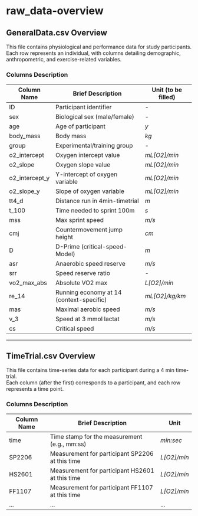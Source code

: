 # raw_data-overview
## GeneralData.csv Overview

This file contains physiological and performance data for study participants. Each row represents an individual, with columns detailing demographic, anthropometric, and exercise-related variables.

### Columns Description

| Column Name    | Brief Description                        | Unit (to be filled) |
| -------------- | ---------------------------------------- | ------------------- |
| ID             | Participant identifier                   | -                   |
| sex            | Biological sex (male/female)             | -                   |
| age            | Age of participant                       | *y*                 |
| body_mass      | Body mass                                | *kg*                |
| group          | Experimental/training group              | -                   |
| o2_intercept   | Oxygen intercept value                   | *mL[O2]/min*        |
| o2_slope       | Oxygen slope value                       | *mL[O2]/min*        |
| o2_intercept_y | Y-intercept of oxygen variable           | *mL[O2]/min*        |
| o2_slope_y     | Slope of oxygen variable                 | *mL[O2]/min*        |
| tt4_d          | Distance run in 4min-timetrial           | *m*                 |
| t_100          | Time needed to sprint 100m               | *s*                 |
| mss            | Max sprint speed                         | *m/s*               |
| cmj            | Countermovement jump height              | *cm*                |
| D              | D-Prime (critical-speed-Model)           | *m*                 |
| asr            | Anaerobic speed reserve                  | *m/s*               |
| srr            | Speed reserve ratio                      | -                   |
| vo2_max_abs    | Absolute VO2 max                         | *L[O2]/min*         |
| re_14          | Running economy at 14 (context-specific) | *mL[O2]/kg/km*      |
| mas            | Maximal aerobic speed                    | *m/s*               |
| v_3            | Speed at 3 mmol lactat                   | *m/s*               |
| cs             | Critical speed                           | *m/s*               |


---


## TimeTrial.csv Overview

This file contains time-series data for each participant during a 4 min time-trial.  
Each column (after the first) corresponds to a participant, and each row represents a time point.

### Columns Description

| Column Name | Brief Description                               | Unit        |
| ----------- | ----------------------------------------------- | ----------- |
| time        | Time stamp for the measurement (e.g., mm:ss)    | *min:sec*   |
| SP2206      | Measurement for participant SP2206 at this time | *L[O2]/min* |
| HS2601      | Measurement for participant HS2601 at this time | *L[O2]/min* |
| FF1107      | Measurement for participant FF1107 at this time | *L[O2]/min* |
| ...         | ...                                             | ...         |
